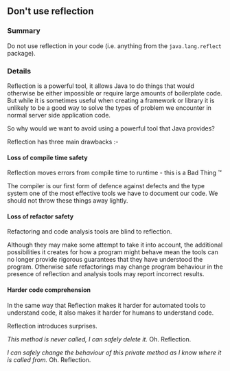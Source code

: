 ## Don't use reflection

### Summary

Do not use reflection in your code (i.e. anything from the `java.lang.reflect` package).

### Details

Reflection is a powerful tool, it allows Java to do things that would otherwise be either impossible or require large amounts of boilerplate code. But while it is sometimes useful when creating a framework or library it is unlikely to be a good way to solve the types of problem we encounter in normal server side application code.

So why would we want to avoid using a powerful tool that Java provides?

Reflection has three main drawbacks :-

#### Loss of compile time safety

Reflection moves errors from compile time to runtime - this is a Bad Thing &trade;

The compiler is our first form of defence against defects and the type system one of the most effective tools we have to document our code. We should not throw these things away lightly.

#### Loss of refactor safety

Refactoring and code analysis tools are blind to reflection.

Although they may make some attempt to take it into account, the additional possibilities it creates for how a program might behave mean the tools can no longer provide rigorous guarantees that they have understood the program. Otherwise safe refactorings may change program behaviour in the presence of reflection and analysis tools may report incorrect results.

#### Harder code comprehension

In the same way that Reflection makes it harder for automated tools to understand code, it also makes it harder for humans to understand code.

Reflection introduces surprises.

*This method is never called, I can safely delete it.* Oh. Reflection.

*I can safely change the behaviour of this private method as I know where it is called from.* Oh. Reflection.

